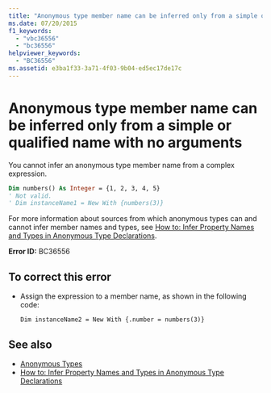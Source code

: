 ```yaml
---
title: "Anonymous type member name can be inferred only from a simple or qualified name with no arguments"
ms.date: 07/20/2015
f1_keywords: 
  - "vbc36556"
  - "bc36556"
helpviewer_keywords: 
  - "BC36556"
ms.assetid: e3ba1f33-3a71-4f03-9b04-ed5ec17de17c
---
```

# Anonymous type member name can be inferred only from a simple or qualified name with no arguments
You cannot infer an anonymous type member name from a complex expression.  
  
```vb  
Dim numbers() As Integer = {1, 2, 3, 4, 5}  
' Not valid.  
' Dim instanceName1 = New With {numbers(3)}  
```  
  
 For more information about sources from which anonymous types can and cannot infer member names and types, see [How to: Infer Property Names and Types in Anonymous Type Declarations](../../../visual-basic/programming-guide/language-features/objects-and-classes/how-to-infer-property-names-and-types-in-anonymous-type-declarations.md).  
  
 **Error ID:** BC36556  
  
## To correct this error  
  
-   Assign the expression to a member name, as shown in the following code:  
  
    ```  
    Dim instanceName2 = New With {.number = numbers(3)}  
    ```  
  
## See also
- [Anonymous Types](../../../visual-basic/programming-guide/language-features/objects-and-classes/anonymous-types.md)
- [How to: Infer Property Names and Types in Anonymous Type Declarations](../../../visual-basic/programming-guide/language-features/objects-and-classes/how-to-infer-property-names-and-types-in-anonymous-type-declarations.md)
